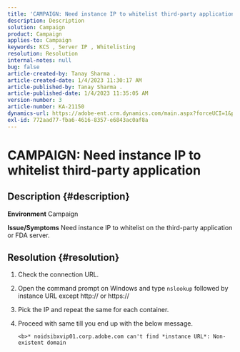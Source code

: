 ```yaml
---
title: 'CAMPAIGN: Need instance IP to whitelist third-party application'
description: Description
solution: Campaign
product: Campaign
applies-to: Campaign
keywords: KCS , Server IP , Whitelisting
resolution: Resolution
internal-notes: null
bug: false
article-created-by: Tanay Sharma .
article-created-date: 1/4/2023 11:30:17 AM
article-published-by: Tanay Sharma .
article-published-date: 1/4/2023 11:35:05 AM
version-number: 3
article-number: KA-21150
dynamics-url: https://adobe-ent.crm.dynamics.com/main.aspx?forceUCI=1&pagetype=entityrecord&etn=knowledgearticle&id=57c7d027-238c-ed11-81ac-6045bd006a22
exl-id: 772aad77-fba6-4616-8357-e6843ac0af8a
---
```

# CAMPAIGN: Need instance IP to whitelist third-party application

## Description {#description}

<b>Environment</b>
Campaign


<b>Issue/Symptoms</b>
Need instance IP to whitelist on the third-party application or FDA server.


## Resolution {#resolution}


1. Check the connection URL.
2. Open the command prompt on Windows and type `nslookup` followed by instance URL except http:// or https://
3. Pick the IP and repeat the same for each container.
4. Proceed with same till you end up with the below message.

    `<b>* noidsibxvip01.corp.adobe.com can't find *instance URL*: Non-existent domain`
